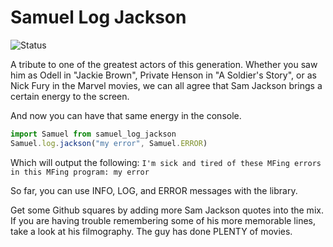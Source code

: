 # Samuel Log Jackson


![Status](https://github.com/github/samuel_log_jackson/actions/workflows/main.yml/badge.svg?branch=main)

A tribute to one of the greatest actors of this generation. Whether you saw
him as Odell in "Jackie Brown", Private Henson in "A Soldier's Story", or 
as Nick Fury in the Marvel movies, we can all agree that Sam Jackson brings
a certain energy to the screen. 

And now you can have that same energy in the console. 

```js
import Samuel from samuel_log_jackson
Samuel.log.jackson("my error", Samuel.ERROR)
```

Which will output the following: 
`I'm sick and tired of these MFing errors in this MFing program: my error`

So far, you can use INFO, LOG, and ERROR messages with the library.

Get some Github squares by adding more Sam Jackson quotes into the mix. If you are having trouble remembering some of his more memorable lines, take a look at his filmography. The guy has done PLENTY of movies. 


